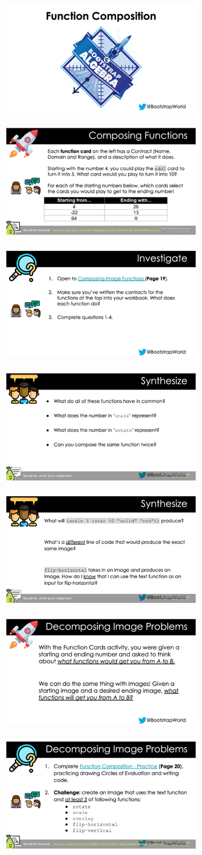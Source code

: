 #

![Function_Composition-WeScheme-0000.png](Function_Composition-WeScheme-0000.png)

#

![Function_Composition-WeScheme-0001.png](Function_Composition-WeScheme-0001.png)

#

![Function_Composition-WeScheme-0002.png](Function_Composition-WeScheme-0002.png)

#

![Function_Composition-WeScheme-0003.png](Function_Composition-WeScheme-0003.png)

#

![Function_Composition-WeScheme-0004.png](Function_Composition-WeScheme-0004.png)

#

![Function_Composition-WeScheme-0005.png](Function_Composition-WeScheme-0005.png)

#

![Function_Composition-WeScheme-0006.png](Function_Composition-WeScheme-0006.png)

